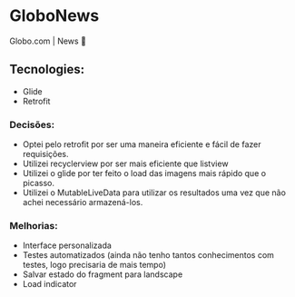 # GloboNews

Globo.com | News	🚀

## Tecnologies:
- Glide
- Retrofit

### Decisões:
- Optei pelo retrofit por ser uma maneira eficiente e fácil de fazer requisições.
- Utilizei recyclerview por ser mais eficiente que listview
- Utilizei o glide por ter feito o load das imagens mais rápido que o picasso.
- Utilizei o MutableLiveData para utilizar os resultados uma vez que não achei necessário armazená-los.

### Melhorias:
- Interface personalizada
- Testes automatizados (ainda não tenho tantos conhecimentos com testes, logo precisaria de mais tempo)
- Salvar estado do fragment para landscape
- Load indicator
